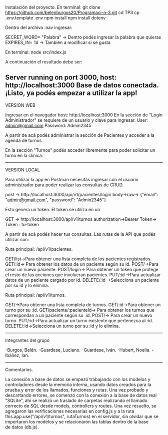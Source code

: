 
Instalación del proyecto.
En terminal:
git clone https://github.com/belenburgos20/Programaci-n-3.git
cd TP3
cp .env.template .env
npm install
npm install dotenv

Dentro del archivo .nav ingresar:

SECRET_WORD= "Palabra" -> Dentro podés ingresar la palabra que quieras
EXPIRES_IN= 1d -> También a modificar si se gusta

En terminal:
node src/index.js

A continuación el resultado debe ser: 

Server running on port 3000, host: http://localhost:3000
Base de datos conectada.
¡Listo, ya podés empezar a utilizar la app!
-----------------------------------------------------------
VERSION WEB

Ingresar en el navegador host: http://localhost:3000
En la sección de "Login Administrador" se requiere de un usuario y clave para ingresar.
User: admin@gmail.com
Password: Admin2345

A partir de acá podés administrar la sección de Pacientes y acceder a la agenda de turnos

En la sección "Turnos" podés acceder libremente para poder solicitar un turno en la clínica.

-----------------------------------------------------------
VERSION LOCAL 

Para utilizar la app en Postman necesitás ingresar con el usuario administrador para poder realizar las consultas de CRUD.

post -> http://localhost:3000/api/v1/pacientes/login
body->raw-> {"email": "admin@gmail.com", "password": "Admin2345"}

Esto genera un token. El token se utiliza en un 

GET -> http://localhost:3000/api/v1/turnos
authorization->Bearer Token-> Token : tu-token

A partir de acá podés hacer tus consultas. Las rutas de la API que podés utilizar son:

Ruta principal: /api/v1/pacientes.

GET/list->Para obtener una lista completa de los pacientes registrados.
GET/:id-> Para obtener los datos de un paciente según su id.
POST/->Para crear un nuevo paciente.
POST/login-> Para obtener un token que protege el resto de las acciones que involucran pacientes.
PUT/:id ->Para actualizar datos de un paciente cargado por id.
DELETE/:id ->Selecciona un paciente por su id y lo elimina.


Ruta principal: /api/v1/turnos.

GET/->Para obtener una lista completa de turnos.
GET/:id->Para obtener un turno por su :id.
GET/paciente/:pacienteId-> Para obtener los turnos que correspondan a un paciente según su :id.
POST/-> Para crear un nuevo turno.
PUT/:id->Para actualizar un turno existente que pertenezca al :id.
DELETE/:id->Selecciona un turno por su :id y lo elimina.


---------------------------------------------------------
Integrantes del grupo

-Burgos, Belén.
-Guardese, Luciano.
-Guardese, Iván.
-Hubert, Noelia.
-Ibáñez, Ian.

---------------------------------------------------------

Comentarios.

La conexión a base de datos se empezó trabajando con los modelos y controladores desde la memoria interna, usando datos creados para la prueba y error de los llamados, funciones y rutas. Una vez probado y descartando errores, se comenzó con la conexión a la base de datos real "SQLite", ahí se realizó un traslado de carpetas realizando el llamado correcto de SQL desde models, controllers y routes.
Una vez resuelto, se agregaron las verificaciones necesarias en config.js y a la ruta this.app.use("/api/v1/turnos", rutaTurnos) en el servidor, sin olvidar que se importaron los modelos y se relacionaron las tablas dentro de la base de datos (db.js).
